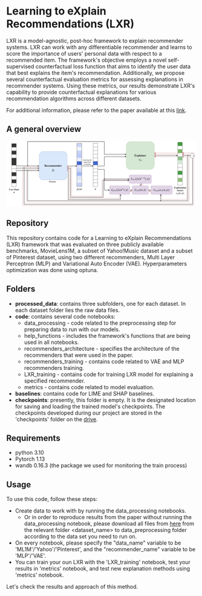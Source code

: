 


# Learning to eXplain Recommendations (LXR)

LXR is a model-agnostic, post-hoc framework to explain recommender systems. LXR can work with any differentiable recommender and learns to score the importance of users' personal data with respect to a recommended item. The framework's objective employs a novel self-supervised counterfactual loss function that aims to identify the user data that best explains the item's recommendation. Additionally, we propose several counterfactual evaluation metrics for assessing explanations in recommender systems. Using these metrics, our results demonstrate LXR's capability to provide counterfactual explanations for various recommendation algorithms across different datasets.

For additional information, please refer to the paper available at this [link](https://dl.acm.org/doi/abs/10.1145/3589334.3645560).

## A general overview 
![LXR_diagram](https://github.com/DeltaLabTLV/LXR/blob/main/LXR_diagram.png)

## Repository

This repository contains code for a Learning to eXplain Recommendations (LXR) framework that was evaluated on three publicly available benchmarks, MovieLens1M, a subset of Yahoo!Music dataset and a subset of Pinterest dataset, using two different recommenders, Multi Layer Perceptron (MLP) and Variational Auto Encoder (VAE). Hyperparameters optimization was done using optuna.

## Folders

* **processed_data**: contains three subfolders, one for each dataset. In each dataset folder lies the raw data files.
* **code**: contains several code notebooks:
  - data_processing - code related to the preprocessing step for preparing data to run with our models.
  - help_functions - includes the framework's functions that are being used in all notebooks.
  - recommenders_architecture - specifies the architecture of the recommenders that were used in the paper.
  - recommenders_training - contains code related to VAE and MLP recommenders training.
  - LXR_training - contains code for training LXR model for explaining a specified recommender.
  - metrics - contains code related to model evaluation.
* **baselines**: contains code for LIME and SHAP baselines.
* **checkpoints**: presently, this folder is empty. It is the designated location for saving and loading the trained model's checkpoints. The checkpoints developed during our project are stored in the 'checkpoints' folder on the [drive](https://drive.google.com/drive/u/3/folders/1nD0_5asi4B9dyUN_JYoYT5QJPYeAMWCD).
  
## Requirements

* python 3.10
* Pytorch 1.13
* wandb 0.16.3 (the package we used for monitoring the train process)

## Usage

To use this code, follow these steps:
+ Create data to work with by running the data_processing notebooks.
  - Or in order to reproduce results from the paper without running the data_processing notebook, please download all files from [here](https://drive.google.com/drive/folders/1nD0_5asi4B9dyUN_JYoYT5QJPYeAMWCD?usp=sharing) from the relevant folder <dataset_name> to data_preprocessing folder according to the data set you need to run on. 
+ On every notebook, please specify the "data_name" variable to be 'ML1M'/'Yahoo'/'Pinterest', and the "recommender_name" variable to be 'MLP'/'VAE'.
+ You can train your oun LXR with the 'LXR_training' notebook, test your results in 'metrics' notebook, and test new explanation methods using 'metrics' notebook. 

Let's check the results and approach of this method.



